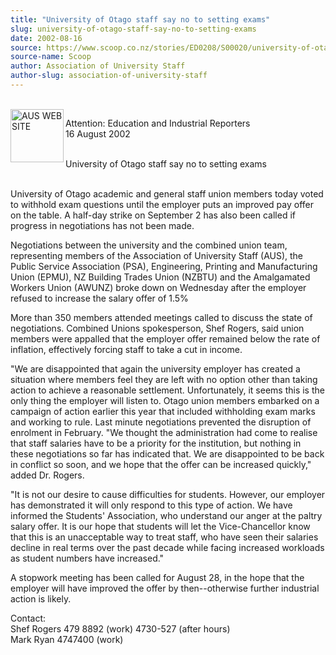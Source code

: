 ```yaml
---
title: "University of Otago staff say no to setting exams"
slug: university-of-otago-staff-say-no-to-setting-exams
date: 2002-08-16
source: https://www.scoop.co.nz/stories/ED0208/S00020/university-of-otago-staff-say-no-to-setting-exams.htm
source-name: Scoop
author: Association of University Staff
author-slug: association-of-university-staff
---
```


<p><br><img align="left" width="85" height="85" src="http://www.aus.ac.nz/pictures/logo.gif" alt="AUS WEB SITE" border="0"></p>

<p>Attention: Education and Industrial
Reporters	<br>16 August 2002</p>

<p><br>University of Otago staff
say no to setting exams</p>

<p><br>University of Otago academic
and general staff union members today voted to withhold exam
questions until the employer puts an improved pay offer on
the table. A half-day strike on September 2 has also been
called if progress in negotiations has not been
made.</p>

<p>Negotiations between the university and the combined
union team, representing members of the Association of
University Staff (AUS), the Public Service Association
(PSA), Engineering, Printing and Manufacturing Union (EPMU),
NZ Building Trades Union (NZBTU) and the Amalgamated Workers
Union (AWUNZ) broke down on Wednesday after the employer
refused to increase the salary offer of 1.5%</p>

<p>More than 350
members attended meetings called to discuss the state of
negotiations. Combined Unions spokesperson, Shef Rogers,
said union members were appalled that the employer offer
remained below the rate of inflation, effectively forcing
staff to take a cut in income.</p>

<p>"We are disappointed that
again the university employer has created a situation where
members feel they are left with no option other than taking
action to achieve a reasonable settlement. Unfortunately, it
seems this is the only thing the employer will listen to.
Otago union members embarked on a campaign of action earlier
this year that included withholding exam marks and working
to rule. Last minute negotiations prevented the disruption
of enrolment in February. "We thought the administration had
come to realise that staff salaries have to be a priority
for the institution, but nothing in these negotiations so
far has indicated that. We are disappointed to be back in
conflict so soon, and we hope that the offer can be
increased quickly," added Dr. Rogers.<p>
<p>"It is not our
desire to cause difficulties for students. However, our
employer has demonstrated it will only respond to this type
of action. We have informed the Students' Association, who
understand our anger at the paltry salary offer. It is our
hope that students will let the Vice-Chancellor know that
this is an unacceptable way to treat staff, who have seen
their salaries decline in real terms over the past decade
while facing increased workloads as student numbers have
increased."</p>

<p>A stopwork meeting has been called for August
28, in the hope that the employer will have improved the
offer by then--otherwise further industrial action is
likely.</p>

<p>Contact:<br>Shef Rogers 479 8892 (work) 4730-527
(after hours)<br>Mark Ryan 4747400
(work)</p>








<!--


